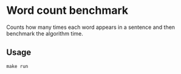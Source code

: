 # Word count benchmark

Counts how many times each word appears in a sentence and then benchmark the algorithm time.

## Usage

`make run`
